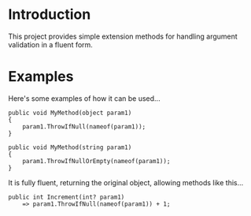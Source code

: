 # Introduction
This project provides simple extension methods for handling argument validation in a fluent form.

# Examples
Here's some examples of how it can be used...

    public void MyMethod(object param1)
    {
        param1.ThrowIfNull(nameof(param1));     
    }

    public void MyMethod(string param1)
    {
        param1.ThrowIfNullOrEmpty(nameof(param1));    
    }

It is fully fluent, returning the original object, allowing methods like this...

    public int Increment(int? param1)
        => param1.ThrowIfNull(nameof(param1)) + 1;

